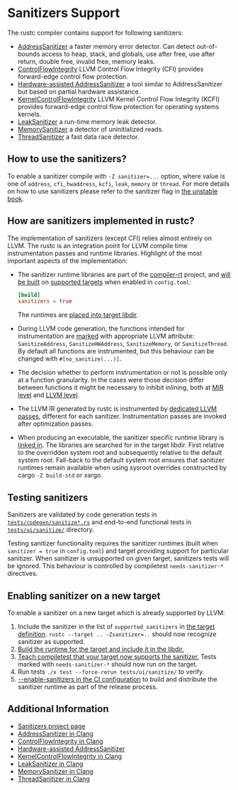 # Sanitizers Support

The rustc compiler contains support for following sanitizers:

* [AddressSanitizer][clang-asan] a faster memory error detector. Can
  detect out-of-bounds access to heap, stack, and globals, use after free, use
  after return, double free, invalid free, memory leaks.
* [ControlFlowIntegrity][clang-cfi] LLVM Control Flow Integrity (CFI) provides
  forward-edge control flow protection.
* [Hardware-assisted AddressSanitizer][clang-hwasan]  a tool similar to
  AddressSanitizer but based on partial hardware assistance.
* [KernelControlFlowIntegrity][clang-kcfi] LLVM Kernel Control Flow Integrity
  (KCFI) provides forward-edge control flow protection for operating systems
  kernels.
* [LeakSanitizer][clang-lsan] a run-time memory leak detector.
* [MemorySanitizer][clang-msan] a detector of uninitialized reads.
* [ThreadSanitizer][clang-tsan] a fast data race detector.

## How to use the sanitizers?

To enable a sanitizer compile with `-Z sanitizer=...` option, where value is one
of `address`, `cfi`, `hwaddress`, `kcfi`, `leak`, `memory` or `thread`. For more
details on how to use sanitizers please refer to the sanitizer flag in [the
unstable book](https://doc.rust-lang.org/unstable-book/).

## How are sanitizers implemented in rustc?

The implementation of sanitizers (except CFI) relies almost entirely on LLVM.
The rustc is an integration point for LLVM compile time instrumentation passes
and runtime libraries. Highlight of the most important aspects of the
implementation:

*  The sanitizer runtime libraries are part of the [compiler-rt] project, and
   [will be built][sanitizer-build] on [supported targets][sanitizer-targets]
   when enabled in `config.toml`:

   ```toml
   [build]
   sanitizers = true
   ```

   The runtimes are [placed into target libdir][sanitizer-copy].

*  During LLVM code generation, the functions intended for instrumentation are
   [marked][sanitizer-attribute] with appropriate LLVM attribute:
   `SanitizeAddress`, `SanitizeHWAddress`, `SanitizeMemory`, or
   `SanitizeThread`. By default all functions are instrumented, but this
   behaviour can be changed with `#[no_sanitize(...)]`.

*  The decision whether to perform instrumentation or not is possible only at a
   function granularity. In the cases were those decision differ between
   functions it might be necessary to inhibit inlining, both at [MIR
   level][inline-mir] and [LLVM level][inline-llvm].

*  The LLVM IR generated by rustc is instrumented by [dedicated LLVM
   passes][sanitizer-pass], different for each sanitizer. Instrumentation
   passes are invoked after optimization passes.

*  When producing an executable, the sanitizer specific runtime library is
   [linked in][sanitizer-link]. The libraries are searched for in the target
   libdir. First relative to the overridden system root and subsequently
   relative to the default system root. Fall-back to the default system root
   ensures that sanitizer runtimes remain available when using sysroot overrides
   constructed by cargo `-Z build-std` or xargo.

[compiler-rt]: https://github.com/llvm/llvm-project/tree/main/compiler-rt
[sanitizer-build]: https://github.com/rust-lang/rust/blob/1ead4761e9e2f056385768614c23ffa7acb6a19e/src/bootstrap/src/core/build_steps/llvm.rs#L958-L1031
[sanitizer-targets]: https://github.com/rust-lang/rust/blob/1ead4761e9e2f056385768614c23ffa7acb6a19e/src/bootstrap/src/core/build_steps/llvm.rs#L1073-L1111
[sanitizer-copy]: https://github.com/rust-lang/rust/blob/1ead4761e9e2f056385768614c23ffa7acb6a19e/src/bootstrap/src/core/build_steps/compile.rs#L637-L676
[sanitizer-attribute]: https://github.com/rust-lang/rust/blob/1.55.0/compiler/rustc_codegen_llvm/src/attributes.rs#L42-L58
[inline-mir]: https://github.com/rust-lang/rust/blob/1.55.0/compiler/rustc_mir/src/transform/inline.rs#L314-L316
[inline-llvm]: https://github.com/rust-lang/llvm-project/blob/9330ec5a4c1df5fc1fa62f993ed6a04da68cb040/llvm/include/llvm/IR/Attributes.td#L225-L241
[sanitizer-pass]: https://github.com/rust-lang/rust/blob/1.55.0/compiler/rustc_codegen_llvm/src/back/write.rs#L660-L678
[sanitizer-link]: https://github.com/rust-lang/rust/blob/1.55.0/compiler/rustc_codegen_ssa/src/back/link.rs#L1053-L1089

## Testing sanitizers

Sanitizers are validated by code generation tests in
[`tests/codegen/sanitize*.rs`][test-cg] and end-to-end functional tests in
[`tests/ui/sanitize/`][test-ui] directory.

Testing sanitizer functionality requires the sanitizer runtimes (built when
`sanitizer = true` in `config.toml`) and target providing support for particular
sanitizer. When sanitizer is unsupported on given target, sanitizers tests will
be ignored. This behaviour is controlled by compiletest `needs-sanitizer-*`
directives.

[test-cg]: https://github.com/rust-lang/rust/tree/master/tests/codegen
[test-ui]: https://github.com/rust-lang/rust/tree/master/tests/ui/sanitize

## Enabling sanitizer on a new target

To enable a sanitizer on a new target which is already supported by LLVM:

1. Include the sanitizer in the list of `supported_sanitizers` in [the target
   definition][target-definition]. `rustc --target .. -Zsanitizer=..` should now
   recognize sanitizer as supported.
2. [Build the runtime for the target and include it in the libdir.][sanitizer-targets]
3. [Teach compiletest that your target now supports the sanitizer.][compiletest-definition]
   Tests marked with `needs-sanitizer-*` should now run on the target.
4. Run tests `./x test --force-rerun tests/ui/sanitize/` to verify.
5. [--enable-sanitizers in the CI configuration][ci-configuration] to build and
   distribute the sanitizer runtime as part of the release process.

[target-definition]: https://github.com/rust-lang/rust/blob/1.55.0/compiler/rustc_target/src/spec/x86_64_unknown_linux_gnu.rs#L10-L11
[compiletest-definition]: https://github.com/rust-lang/rust/blob/1.55.0/src/tools/compiletest/src/util.rs#L87-L116
[ci-configuration]: https://github.com/rust-lang/rust/blob/1.55.0/src/ci/docker/host-x86_64/dist-x86_64-linux/Dockerfile#L94

## Additional Information

* [Sanitizers project page](https://github.com/google/sanitizers/wiki/)
* [AddressSanitizer in Clang][clang-asan]
* [ControlFlowIntegrity in Clang][clang-cfi]
* [Hardware-assisted AddressSanitizer][clang-hwasan]
* [KernelControlFlowIntegrity in Clang][clang-kcfi]
* [LeakSanitizer in Clang][clang-lsan]
* [MemorySanitizer in Clang][clang-msan]
* [ThreadSanitizer in Clang][clang-tsan]

[clang-asan]: https://clang.llvm.org/docs/AddressSanitizer.html
[clang-cfi]: https://clang.llvm.org/docs/ControlFlowIntegrity.html
[clang-hwasan]: https://clang.llvm.org/docs/HardwareAssistedAddressSanitizerDesign.html
[clang-kcfi]: https://clang.llvm.org/docs/ControlFlowIntegrity.html#fsanitize-kcfi
[clang-lsan]: https://clang.llvm.org/docs/LeakSanitizer.html
[clang-msan]: https://clang.llvm.org/docs/MemorySanitizer.html
[clang-tsan]: https://clang.llvm.org/docs/ThreadSanitizer.html
